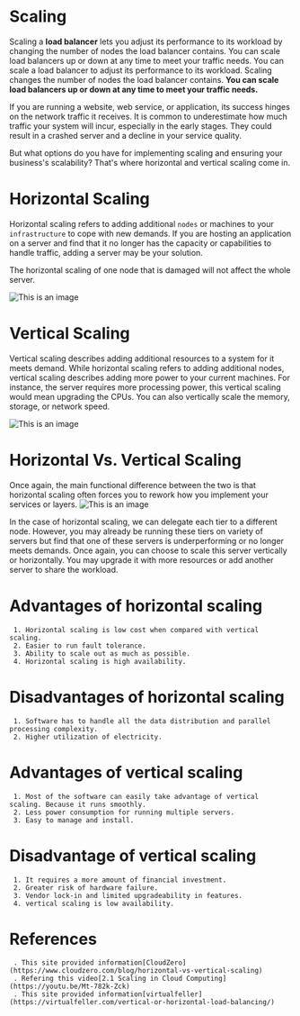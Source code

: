 # Scaling
Scaling a **load balancer** lets you adjust its performance to its workload by changing the number of nodes the load balancer contains. You can scale load balancers up or down at any time to meet your traffic needs. You can scale a load balancer to adjust its performance to its workload. Scaling changes the number of nodes the load balancer contains. **You can scale load balancers up or down at any time to meet your traffic needs.**

If you are running a website, web service, or application, its success hinges on the network traffic it receives. It is common to underestimate how much traffic your system will incur, especially in the early stages. They could result in a crashed server and a decline in your service quality.

But what options do you have for implementing scaling and ensuring your business's scalability? That's where horizontal and vertical scaling come in.

# Horizontal Scaling

Horizontal scaling refers to adding additional `nodes` or machines to your `infrastructure` to cope with new demands. If you are hosting an application on a server and find that it no longer has the capacity or capabilities to handle traffic, adding a server may be your solution.

The horizontal scaling of one node that is damaged will not affect the whole server.

![This is an image](https://virtualfeller.com/wp-content/uploads/2020/01/horizontal-load-balancing.png)

# Vertical Scaling

Vertical scaling describes adding additional resources to a system for it meets demand. 
While horizontal scaling refers to adding additional nodes, vertical scaling describes adding more power to your current machines. For instance, the server requires more processing power, this vertical scaling would mean upgrading the CPUs. You can also vertically scale the memory, storage, or network speed.

![This is an image](https://virtualfeller.files.wordpress.com/2020/01/vertical-load-balancing.png)

# Horizontal Vs. Vertical Scaling

Once again, the main functional difference between the two is that horizontal scaling often forces you to rework how you implement your services or layers.
![This is an image](https://www.cloudzero.com/hubfs/blog/horizontal-vs-vertical-scaling.webp)

In the case of horizontal scaling, we can delegate each tier to a different node. However, you may already be running these tiers on variety of servers but find that one of these servers is underperforming or no longer meets demands. Once again, you can choose to scale this server vertically or horizontally. You may upgrade it with more resources or add another server to share the workload.

# Advantages of horizontal scaling

     1. Horizontal scaling is low cost when compared with vertical scaling.
     2. Easier to run fault tolerance.
     3. Ability to scale out as much as possible.
     4. Horizontal scaling is high availability.

# Disadvantages of horizontal scaling

     1. Software has to handle all the data distribution and parallel processing complexity.
     2. Higher utilization of electricity.

# Advantages of vertical scaling

     1. Most of the software can easily take advantage of vertical scaling. Because it runs smoothly.
     2. Less power consumption for running multiple servers.
     3. Easy to manage and install.

# Disadvantage of vertical scaling

     1. It requires a more amount of financial investment.
     2. Greater risk of hardware failure.
     3. Vendor lock-in and limited upgradeability in features.
     4. vertical scaling is low availability.

# References

     . This site provided information[CloudZero](https://www.cloudzero.com/blog/horizontal-vs-vertical-scaling)
     . Refering this video[2.1 Scaling in Cloud Computing](https://youtu.be/Mt-782k-Zck)
     . This site provided information[virtualfeller](https://virtualfeller.com/vertical-or-horizontal-load-balancing/)
